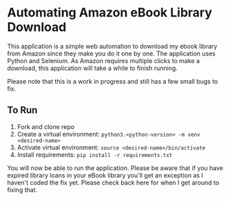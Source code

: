 Automating Amazon eBook Library Download
========================================

This application is a simple web automation to download my ebook library from Amazon since they make you do it one by one. The application uses Python and Selenium. As Amazon requires multiple clicks to make a download, this application will take a while to finish running. 

Please note that this is a work in progress and still has a few small bugs to fix.

To Run
------
1. Fork and clone repo
2. Create a virtual environment:
    `python3.<python-version> -m venv <desired-name>`
3. Activate virtual environment:
    `source <desired-name>/bin/activate`
4. Install requirements:
    `pip install -r requirements.txt`

You will now be able to run the application. Please be aware that if you have expired library loans in your eBook library you'll get an exception as I haven't coded the fix yet. Please check back here for when I get around to fixing that. 